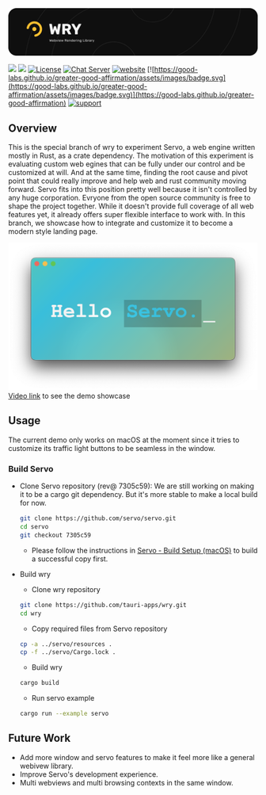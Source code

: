 <img src=".github/splash.png" alt="WRY Webview Rendering library" />

[![](https://img.shields.io/crates/v/wry?style=flat-square)](https://crates.io/crates/wry) [![](https://img.shields.io/docsrs/wry?style=flat-square)](https://docs.rs/wry/)
[![License](https://img.shields.io/badge/License-MIT%20or%20Apache%202-green.svg)](https://opencollective.com/tauri)
[![Chat Server](https://img.shields.io/badge/chat-discord-7289da.svg)](https://discord.gg/SpmNs4S)
[![website](https://img.shields.io/badge/website-tauri.app-purple.svg)](https://tauri.app)
[![https://good-labs.github.io/greater-good-affirmation/assets/images/badge.svg](https://good-labs.github.io/greater-good-affirmation/assets/images/badge.svg)](https://good-labs.github.io/greater-good-affirmation)
[![support](https://img.shields.io/badge/sponsor-Open%20Collective-blue.svg)](https://opencollective.com/tauri)

## Overview

This is the special branch of wry to experiment Servo, a web engine written mostly in Rust, as a crate dependency.
The motivation of this experiment is evaluating custom web egines that can be fully under our control and be customized at will.
And at the same time, finding the root cause and pivot point that could really improve and help web and rust community moving forward.
Servo fits into this position pretty well because it isn't controlled by any huge corporation. Evryone from the open source community is free to shape the project together.
While it doesn't provide full coverage of all web features yet, it already offers super flexible interface to work with.
In this branch, we showcase how to integrate and customize it to become a modern style landing page.

![](demo.png)
[Video link](https://twitter.com/Yu_Wei_Wu/status/1740251457285431487) to see the demo showcase

## Usage

The current demo only works on macOS at the moment since it tries to customize its traffic light buttons to be seamless in the window. 

### Build Servo

- Clone Servo repository (rev@ 7305c59): We are still working on making it to be a cargo git dependency. But it's more stable to make a local build for now.

  ```sh
  git clone https://github.com/servo/servo.git
  cd servo
  git checkout 7305c59
  ```

  - Please follow the instructions in [Servo - Build Setup (macOS)](https://github.com/servo/servo#macos) to build a successful copy first.

- Build wry

  - Clone wry repository

  ```sh
  git clone https://github.com/tauri-apps/wry.git
  cd wry
  ```

  - Copy required files from Servo repository

  ```sh
  cp -a ../servo/resources .
  cp -f ../servo/Cargo.lock .
  ```

  - Build wry

  ```sh
  cargo build
  ```

  - Run servo example

  ```sh
  cargo run --example servo
  ```

## Future Work

- Add more window and servo features to make it feel more like a general webivew library.
- Improve Servo's development experience.
- Multi webviews and multi browsing contexts in the same window.